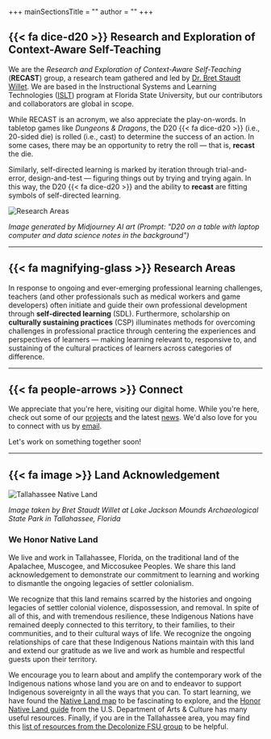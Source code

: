 +++
mainSectionsTitle = ""
author = ""
+++

<head>
  <link rel=icon href=https://cdn.jsdelivr.net/npm/@fortawesome/fontawesome-free@6/svgs/solid/dice-d20.svg>
</head>

## {{< fa dice-d20 >}} Research and Exploration of Context-Aware Self-Teaching

We are the *Research and Exploration of Context-Aware Self-Teaching* (**RECAST**) group, a research team gathered and led by [Dr. Bret Staudt Willet]. We are based in the Instructional Systems and Learning Technologies ([ISLT]) program at Florida State University, but our contributors and collaborators are global in scope.

While RECAST is an acronym, we also appreciate the play-on-words. In tabletop games like *Dungeons & Dragons*, the D20 {{< fa dice-d20 >}} (i.e., 20-sided die) is rolled (i.e., cast) to determine the success of an action. In some cases, there may be an opportunity to retry the roll &mdash; that is, **recast** the die. 

Similarly, self-directed learning is marked by iteration through trial-and-error, design-and-test &mdash; figuring things out by trying and trying again. In this way, the D20 {{< fa dice-d20 >}} and the ability to **recast** are fitting symbols of self-directed learning.

![Research Areas](/images/recast.png)

*Image generated by Midjourney AI art (Prompt: "D20 on a table with laptop computer and data science notes in the background")*

---

## {{< fa magnifying-glass >}} Research Areas

In response to ongoing and ever-emerging professional learning challenges, teachers (and other professionals such as medical workers and game developers) often initiate and guide their own professional development through **self-directed learning** (SDL). Furthermore, scholarship on **culturally sustaining practices** (CSP) illuminates methods for overcoming challenges in professional practice through centering the experiences and perspectives of learners &mdash; making learning relevant to, responsive to, and sustaining of the cultural practices of learners across categories of difference.

---

## {{< fa people-arrows >}} Connect

We appreciate that you're here, visiting our digital home. While you're here, check out some of our [projects] and the latest [news]. We'd also love for you to connect with us by [email].

Let's work on something together soon!

---

## {{< fa image >}} Land Acknowledgement

![Tallahassee Native Land](/images/land.png)

*Image taken by Bret Staudt Willet at Lake Jackson Mounds Archaeological State Park in Tallahassee, Florida*



### We Honor Native Land

We live and work in Tallahassee, Florida, on the traditional land of the Apalachee, Muscogee, and Miccosukee Peoples. We share this land acknowledgement to demonstrate our commitment to learning and working to dismantle the ongoing legacies of settler colonialism. 

We recognize that this land remains scarred by the histories and ongoing legacies of settler colonial violence, dispossession, and removal. In spite of all of this, and with tremendous resilience, these Indigenous Nations have remained deeply connected to this territory, to their families, to their communities, and to their cultural ways of life. We recognize the ongoing relationships of care that these Indigenous Nations maintain with this land and extend our gratitude as we live and work as humble and respectful guests upon their territory. 

We encourage you to learn about and amplify the contemporary work of the Indigenous nations whose land you are on and to endeavor to support Indigenous sovereignty in all the ways that you can. To start learning, we have found the [Native Land map] to be fascinating to explore, and the [Honor Native Land guide] from the U.S. Department of Arts & Culture has many useful resources. Finally, if you are in the Tallahassee area, you may find this [list of resources from the Decolonize FSU group] to be helpful.



[Dr. Bret Staudt Willet]: https://bretsw.com/
[ISLT]: https://education.fsu.edu/islt
[tidytags]: https://docs.ropensci.org/tidytags/index.html
[news]: /posts
[projects]: /projects
[email]: mailto:bret.staudtwillet@fsu.edu
[Native Land map]: https://native-land.ca/
[Honor Native Land guide]: https://usdac.us/nativeland/
[list of resources from the Decolonize FSU group]: https://linktr.ee/decolonizefsu
